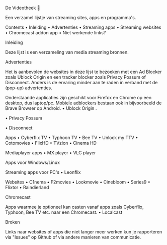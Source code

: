 De Videotheek 🎥 

Een verzamel lijstje van streaming sites, apps en programma's.

Contents
• Inleiding
• Advertenties
• Streaming apps
• Streaming websites
• Chromecast addon app
• Niet werkende links?

Inleiding

Deze lijst is een verzameling van media streaming bronnen.

Advertenties

Het is aanbevolen de websites in deze lijst te bezoeken met een Ad Blocker zoals Ublock Origin en een tracker blocker zoals Privacy Possum of Disconnect. Anders is de ervaring minder aan te raden in verband met de (pop-up) advertenties.

Onderstaande applicaties zijn geschikt voor Firefox en Chrome op een desktop, dus laptop/pc. Mobiele adblockers bestaan ook in bijvoorbeeld de Brave Browser op Android.
• 
Ublock Origin .

• 
Privacy Possum

• 
Disconnect

Apps
• Cyberflix TV
• Typhoon TV
• Bee TV
• Unlock my TTV
• Cotomovies
• FlixHD
• TVzion
• Cinema HD

Mediaplayer apps
• MX player
• VLC player

Apps voor Windows/Linux

Streaming apps voor PC's
• Leonflix

Websites
• C1nema
• F2movies
• Lookmovie
• Cinebloom
• Series9
• Flixtor
• Raindierland

Chromecast

Apps waarmee je optioneel kan casten vanaf apps zoals Cyberflix, Typhoon, Bee TV etc. naar een Chromecast.
• Localcast

Broken

Links naar websites of apps die niet langer meer werken kun je rapporteren via "Issues" op Github of via andere manieren van communicatie.